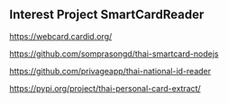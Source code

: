 ## Interest Project SmartCardReader

https://webcard.cardid.org/


https://github.com/somprasongd/thai-smartcard-nodejs


https://github.com/privageapp/thai-national-id-reader


https://pypi.org/project/thai-personal-card-extract/
